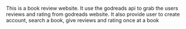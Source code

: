 This is a book review website.
It use the godreads api to grab the users reviews and rating from godreads website.
It also provide user to create account, search a book, give reviews and rating once at a book
